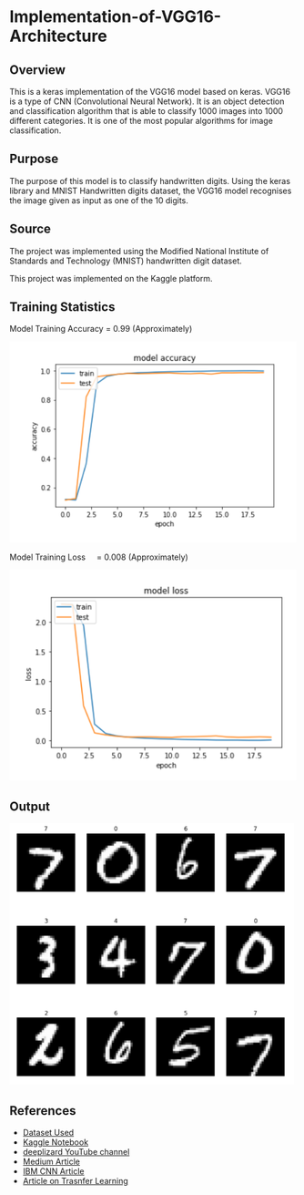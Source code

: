 # Implementation-of-VGG16-Architecture

## Overview

This is a keras implementation of the VGG16 model based on keras. VGG16 is a type of CNN (Convolutional Neural Network). It is an object detection and classification algorithm that is able to classify 1000 images into 1000 different categories. It is one of the most popular algorithms for image classification.

## Purpose

The purpose of this model is to classify handwritten digits. Using the keras library and MNIST Handwritten digits dataset, the VGG16 model recognises the image given as input as one of the 10 digits.

## Source

The project was implemented using the Modified National Institute of Standards and Technology (MNIST) handwritten digit dataset. 

This project was implemented on the Kaggle platform.

## Training Statistics

Model Training Accuracy = 0.99 (Approximately)

![Model Accuracy](model-acc.png)

Model Training Loss     = 0.008 (Approximately)

![Model Loss](model-loss.png)

## Output

<img src = "output.png" width = "500px" title = "Output">

## References

- [Dataset Used](https://www.kaggle.com/competitions/digit-recognizer)
- [Kaggle Notebook](https://www.kaggle.com/code/jatinmotwani12/implementation-of-vgg16-v2)
- [deeplizard YouTube channel](https://www.youtube.com/c/deeplizard)
- [Medium Article](https://medium.com/mlearning-ai/an-overview-of-vgg16-and-nin-models-96e4bf398484)
- [IBM CNN Article](https://www.ibm.com/cloud/learn/convolutional-neural-networks)
- [Article on Trasnfer Learning](https://www.learndatasci.com/tutorials/hands-on-transfer-learning-keras/)
